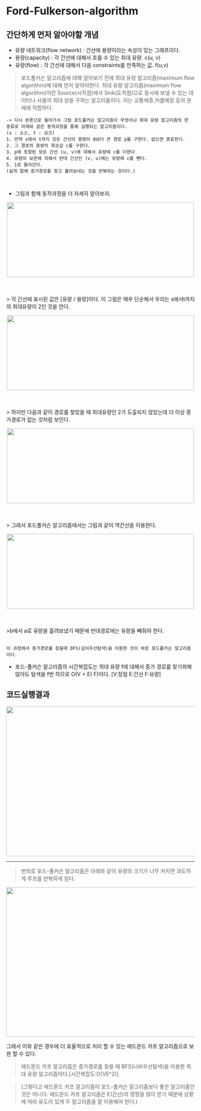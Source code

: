 # Ford-Fulkerson-algorithm

## 간단하게 먼저 알아야할 개념
* 유량 네트워크(flow network) : 간선에 용량이라는 속성이 있는 그래프이다.
* 용량(capacity) : 각 간선에 대해서 흐를 수 있는 최대 유량. c(u, v)
* 유량(flow) : 각 간선에 대해서 다음 constraints를 만족하는 값. f(u,v)




> 포드풀커슨 알고리즘에 대해 알아보기 전에 최대 유량 알고리즘(maximum flow algorithm)에 대해 먼저 알아야한다.
최대 유량 알고리즘(maximum flow algorithm)이란 Source(시작점)에서 Sink(도착점)으로 동시에 보낼 수 있는 데이터나 사물의 최대 양을 구하는 알고리즘이다. 이는 교통체증,커플매칭 등의 문제에 적합하다.



~~~
-> 다시 본론으로 돌아가서 그럼 포드풀커슨 알고리즘이 무엇이냐 최대 유량 알고리즘의 한 종류로 아래와 같은 동작과정을 통해 실행되는 알고리즘이다.
(s : 소스, t : 싱크)
1. 만약 s에서 t까지 모든 간선의 용량이 0보다 큰 경로 p를 구한다. 없으면 종료한다.
2. 그 경로의 용량의 최솟값 c를 구한다.
3. p에 포함된 모든 간선 (u, v)에 대해서 유량에 c를 더한다
4. 유량의 보존에 의해서 반대 간선인 (v, u)에는 유량에 c를 뺀다.
5. 1로 돌아간다.
(쉽게 말해 증가경로를 찾고 흘려보내는 것을 반복하는 것이다.)



~~~

* 그림과 함께 동작과정을 더 자세히 알아보자.

<p align="center"><img src="https://img1.daumcdn.net/thumb/R1280x0/?scode=mtistory2&fname=https%3A%2F%2Fblog.kakaocdn.net%2Fdn%2FcWBbVy%2FbtqCU7ImoFe%2Fpc6Ku79lDJarwR7uON3S3k%2Fimg.png" height="200px" width="500px"></p>
 <br><br>
 > 각 간선에 표시된 값은 [유량 / 용량]이다. 이 그림은 매우 단순해서 우리는 s에서t까지의 최대유량이 2인 것을 안다.

<p align="center"><img src="https://img1.daumcdn.net/thumb/R1280x0/?scode=mtistory2&fname=https%3A%2F%2Fblog.kakaocdn.net%2Fdn%2FQ5jD0%2FbtqCSYTanke%2F1fSjsLC25f4CLbCsN32Mlk%2Fimg.png" height="200px" width="500px"></p>
 <br><br>
 > 하지만 다음과 같이 경로를 찾았을 때 최대유량인 2가 도출되지 않았는데 더 이상 증가경로가 없는 것처럼 보인다.
 
<p align="center"><img src="https://img1.daumcdn.net/thumb/R1280x0/?scode=mtistory2&fname=https%3A%2F%2Fblog.kakaocdn.net%2Fdn%2Fb2gWWs%2FbtqCU7uJR9Z%2Fh6GwkjBZa31HlqhKag1M8K%2Fimg.png" height="200px" width="500px"></p>
 <br><br>
 > 그래서 포드풀커슨 알고리즘에서는 그림과 같이 역간선을 이용한다.
 
 <p align="center"><img src="https://img1.daumcdn.net/thumb/R1280x0/?scode=mtistory2&fname=https%3A%2F%2Fblog.kakaocdn.net%2Fdn%2FzyGxf%2FbtqCWdVy13O%2FhEGsKvZ0aEZnxMXKgkJ8PK%2Fimg.png" height="200px" width="500px"></p>
 <br><br>
 >b에서 a로 유량을 흘려보냈기 때문에 반대경로에는 유량을 빼줘야 한다.




~~~

이 과정에서 증가경로를 찾을때 DFS(깊이우선탐색)을 이용한 것이 바로 포드풀커슨 알고리즘이다.

~~~
* 포드-풀커슨 알고리즘의 시간복잡도는 최대 유량 f에 대해서 증가 경로를 찾기위해 많아도 탐색을 f번 하므로 O(V + E) F)이다. [V:정점 E:간선 F:유량]
## 코드실행결과
<p align="center"><img src="https://postfiles.pstatic.net/MjAyMjA0MjlfMTA0/MDAxNjUxMTg3ODU4NjI3.v4c8bGe6Xx88dN6zeCw8_yTYhXa9FEkICQ_DetmCNGMg.yyZ_o3W5EEiBMXATTVE7uJo4jWhoqmYrLiIE_aEKoZ0g.PNG.dyddyd4/%EC%8A%A4%ED%81%AC%EB%A6%B0%EC%83%B7(6).png?type=w773" height="400px" width="550px"></p>

---

> 번외로 포드-풀커슨 알고리즘은 아래와 같이 유량의 크기가 너무 커지면 과도하게 루프를 반복하게 된다.
<p align="center"><img src="https://gseok.gitbooks.io/algorithm/content/assets/networkflow-ford-fulkerson4.png" height="400px" width="550px"></p>

그래서 이와 같은 경우에 더 효울적으로 처리 할 수 있는 에드몬드 카프 알고리즘으로 보완 할 수 있다.
> 애드몬드 카프 알고리즘은 증가경로를 찾을 때 BFS(너비우선탐색)을 이용한 최대 유량 알고리즘이다.[시간복잡도:O(VE^2)]


> (그렇다고 에드몬드 카프 알고리즘이 포드-풀커슨 알고리즘보다 좋은 알고리즘인 것은 아니다. 에드몬드 카프 알고리즘은 E(간선)의 영향을 많이 받기 때문에 상황에 따라 유도리 있게 두 알고리즘을 잘 이용해야 한다.)

